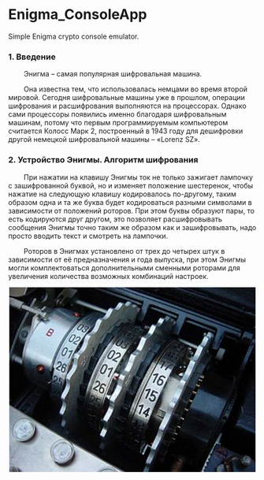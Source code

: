 # Enigma_ConsoleApp
Simple Enigma crypto console emulator.

<h3>1. Введение</h3>

&nbsp;&nbsp;&nbsp;&nbsp;&nbsp;&nbsp;&nbsp;&nbsp;Энигма  –  самая популярная шифровальная машина. 

&nbsp;&nbsp;&nbsp;&nbsp;&nbsp;&nbsp;&nbsp;&nbsp;Она известна тем, что использовалась немцами во время второй мировой. Сегодня шифровальные машины уже в прошлом, операции шифрования и расшифрования выполняются на процессорах. Однако сами процессоры появились именно благодаря шифровальным машинам, потому что первым программируемым компьютером считается Колосс Марк 2, построенный в 1943 году для дешифровки другой немецкой шифровальной машины – «Lorenz SZ». 

<h3>2. Устройство Энигмы. Алгоритм шифрования</h3>

&nbsp;&nbsp;&nbsp;&nbsp;&nbsp;&nbsp;&nbsp;&nbsp;При нажатии на клавишу Энигмы ток не только зажигает лампочку с зашифрованной буквой, но и изменяет положение шестеренок, чтобы нажатие на следующую клавишу кодировалось по-другому, таким образом одна и та же буква будет кодироваться разными символами в зависимости от положений роторов. При этом буквы образуют пары, то есть кодируются друг другом, это позволяет расшифровывать сообщения Энигмы точно таким же образом как и зашифровывать, надо просто вводить текст и смотреть на лампочки. 

&nbsp;&nbsp;&nbsp;&nbsp;&nbsp;&nbsp;&nbsp;&nbsp;Роторов в Энигмах установлено от трех до четырех штук в зависимости от её предназначения и года выпуска, при этом Энигмы могли комплектоваться дополнительными сменными роторами для увеличения количества возможных комбинаций настроек.

<p align="center">
  <img src="pictures/rotors.jpg" width="500" />
</p>
